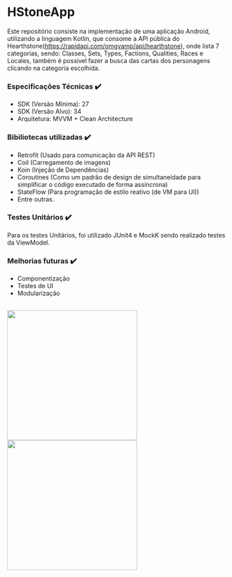 # HStoneApp
Este repositório consiste na implementação de uma aplicação Android, utilizando a linguagem Kotlin, que consome a API pública do Hearthstone(https://rapidapi.com/omgvamp/api/hearthstone), onde lista 7 categorias, sendo: Classes, Sets, Types, Factions, Qualities, Races e Locales, também é possivel fazer a busca das cartas dos personagens clicando na categoria escolhida.

### Especificações Técnicas ✔️
- SDK (Versão Mínima): 27
- SDK (Versão Alvo): 34
- Arquitetura: MVVM + Clean Architecture
### Bibiliotecas utilizadas ✔️
- Retrofit (Usado para comunicação da API REST)
- Coil (Carregamento de imagens)
- Koin (Injeção de Dependências)
- Coroutines (Como um padrão de design de simultaneidade para simplificar o código executado de forma assíncrona)
- StateFlow (Para programação de estilo reativo (de VM para UI))
- Entre outras.
### Testes Unitários ✔️
Para os testes Unitários, foi utilizado JUnit4 e MockK sendo realizado testes da ViewModel.
### Melhorias futuras ✔️
- Componentização
- Testes de UI
- Modularização
</br>
<img src="https://github.com/moniqueazv13/HStoneApp/assets/67206555/7966550a-e484-4a0a-83b8-e56ec2333418" width="300"/> <img src="https://github.com/moniqueazv13/HStoneApp/assets/67206555/34583aad-2d01-406b-a7e4-9d5adc5e2de7" width="300"/>
